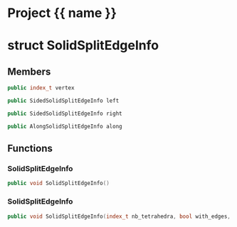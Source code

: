 <script setup>
import {useRoute} from 'vitepress'
const {path} = useRoute()
const tokens = path.split('/')
const words = tokens[2].split('-');
for (let i = 0; i < words.length; i++) {
    words[i] = words[i].charAt(0).toUpperCase() + words[i].slice(1);
    words[i] = words[i].replace('geode', 'Geode')
}
const name = words.join('-');
</script>
# Project {{ name }}

# struct SolidSplitEdgeInfo


## Members

```cpp
public index_t vertex

```

```cpp
public SidedSolidSplitEdgeInfo left

```

```cpp
public SidedSolidSplitEdgeInfo right

```

```cpp
public AlongSolidSplitEdgeInfo along

```



## Functions

### SolidSplitEdgeInfo

```cpp
public void SolidSplitEdgeInfo()
```


### SolidSplitEdgeInfo

```cpp
public void SolidSplitEdgeInfo(index_t nb_tetrahedra, bool with_edges, bool with_facets)
```




